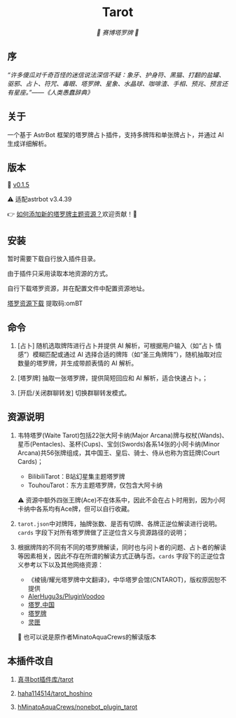 <div align="center">

# Tarot

_🔮 赛博塔罗牌 🔮_

</div>

## 序

_“许多傻瓜对千奇百怪的迷信说法深信不疑：象牙、护身符、黑猫、打翻的盐罐、驱邪、占卜、符咒、毒眼、塔罗牌、星象、水晶球、咖啡渣、手相、预兆、预言还有星座。”——《人类愚蠢辞典》_

## 关于

一个基于 AstrBot 框架的塔罗牌占卜插件，支持多牌阵和单张牌占卜，并通过 AI 生成详细解析。

## 版本

🧰 [v0.1.5](https://github.com/yzjmxy/astrbot_plugin_tarot)

⚠ 适配astrbot v3.4.39

👉 [如何添加新的塔罗牌主题资源？](./How-to-add-new-tarot-theme.md)欢迎贡献！🙏

## 安装

暂时需要下载自行放入插件目录。

由于插件只采用读取本地资源的方式。

自行下载塔罗资源，并在配置文件中配置资源地址。

[塔罗资源下载](https://www.123912.com/s/UQZ8Vv-uOLav?) 提取码:omBT

## 命令

1. [占卜] 随机选取牌阵进行占卜并提供 AI 解析，可根据用户输入（如“占卜 情感”）模糊匹配或通过 AI 选择合适的牌阵（如“圣三角牌阵”），随机抽取对应数量的塔罗牌，并生成带颜表情的 AI 解析。

2. [塔罗牌] 抽取一张塔罗牌，提供简短回应和 AI 解析，适合快速占卜。；

3. [开启/关闭群聊转发] 切换群聊转发模式。

## 资源说明

1. 韦特塔罗(Waite Tarot)包括22张大阿卡纳(Major Arcana)牌与权杖(Wands)、星币(Pentacles)、圣杯(Cups)、宝剑(Swords)各系14张的小阿卡纳(Minor Arcana)共56张牌组成，其中国王、皇后、骑士、侍从也称为宫廷牌(Court Cards)；

   - BilibiliTarot：B站幻星集主题塔罗牌
   - TouhouTarot：东方主题塔罗牌，仅包含大阿卡纳

   ⚠ 资源中额外四张王牌(Ace)不在体系中，因此不会在占卜时用到，因为小阿卡纳中各系均有Ace牌，但可以自行收藏。

2. `tarot.json`中对牌阵，抽牌张数、是否有切牌、各牌正逆位解读进行说明。`cards` 字段下对所有塔罗牌做了正逆位含义与资源路径的说明；

3. 根据牌阵的不同有不同的塔罗牌解读，同时也与问卜者的问题、占卜者的解读等因素相关，因此不存在所谓的解读方式正确与否。`cards` 字段下的正逆位含义参考以下以及其他网络资源：

   - 《棱镜/耀光塔罗牌中文翻译》，中华塔罗会馆(CNTAROT)，版权原因恕不提供
   - [AlerHugu3s/PluginVoodoo](https://github.com/AlerHugu3s/PluginVoodoo/blob/master/data/PluginVoodoo/TarotData/Tarots.json)
   - [塔罗.中国](https://tarotchina.net/)
   - [塔罗牌](http://www.taluo.org/)
   - [灵匣](https://www.lnka.cn/)

   🤔 也可以说是原作者MinatoAquaCrews的解读版本

## 本插件改自

1. [真寻bot插件库/tarot](https://github.com/AkashiCoin/nonebot_plugins_zhenxun_bot)

2. [haha114514/tarot_hoshino](https://github.com/haha114514/tarot_hoshino)

3.  [hMinatoAquaCrews/nonebot_plugin_tarot](https://github.com/MinatoAquaCrews/nonebot_plugin_tarot)

